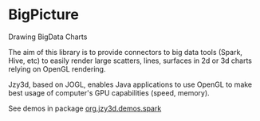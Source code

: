 # BigPicture
Drawing BigData Charts

The aim of this library is to provide connectors to big data tools (Spark, Hive, etc) to easily render large scatters, lines, surfaces in 2d or 3d charts relying on OpenGL rendering.

Jzy3d, based on JOGL, enables Java applications to use OpenGL to make best usage of computer's GPU capabilities (speed, memory).

See demos in package <a href="https://github.com/jzy3d/jzy3d-bigviz/blob/master/src/main/java/org/jzy3d/demos/spark/">org.jzy3d.demos.spark</a>




